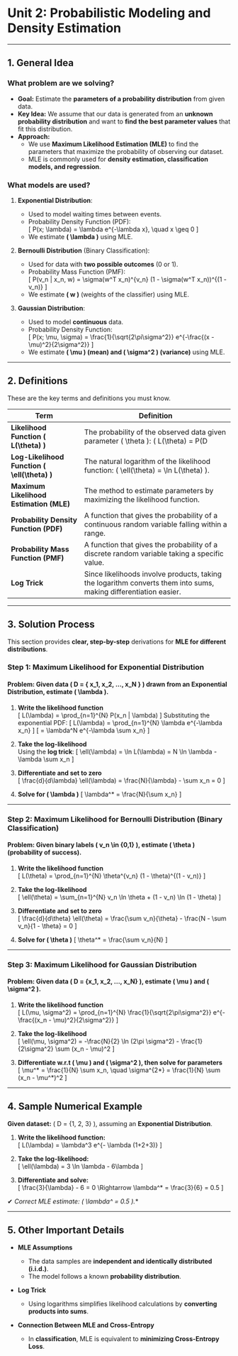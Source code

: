 # **Unit 2: Probabilistic Modeling and Density Estimation**

---

## **1. General Idea**
### **What problem are we solving?**
- **Goal:** Estimate the **parameters of a probability distribution** from given data.  
- **Key Idea:** We assume that our data is generated from an **unknown probability distribution** and want to **find the best parameter values** that fit this distribution.
- **Approach:**  
  - We use **Maximum Likelihood Estimation (MLE)** to find the parameters that maximize the probability of observing our dataset.  
  - MLE is commonly used for **density estimation, classification models, and regression**.

### **What models are used?**
1. **Exponential Distribution**:  
   - Used to model waiting times between events.
   - Probability Density Function (PDF):  
     \[
     P(x; \lambda) = \lambda e^{-\lambda x}, \quad x \geq 0
     \]
   - We estimate **\( \lambda \)** using MLE.
  
2. **Bernoulli Distribution** (Binary Classification):  
   - Used for data with **two possible outcomes** (0 or 1).
   - Probability Mass Function (PMF):  
     \[
     P(v_n | x_n, w) = \sigma(w^T x_n)^{v_n} (1 - \sigma(w^T x_n))^{(1 - v_n)}
     \]
   - We estimate **\( w \)** (weights of the classifier) using MLE.

3. **Gaussian Distribution**:  
   - Used to model **continuous** data.
   - Probability Density Function:  
     \[
     P(x; \mu, \sigma) = \frac{1}{\sqrt{2\pi\sigma^2}} e^{-\frac{(x - \mu)^2}{2\sigma^2}}
     \]
   - We estimate **\( \mu \) (mean) and \( \sigma^2 \) (variance)** using MLE.

---

## **2. Definitions**
These are the key terms and definitions you must know.

| **Term**                | **Definition** |
|------------------------|--------------|
| **Likelihood Function \( L(\theta) \)** | The probability of the observed data given parameter \( \theta \):  \( L(\theta) = P(D | \theta) \). |
| **Log-Likelihood Function \( \ell(\theta) \)** | The natural logarithm of the likelihood function: \( \ell(\theta) = \ln L(\theta) \). |
| **Maximum Likelihood Estimation (MLE)** | The method to estimate parameters by maximizing the likelihood function. |
| **Probability Density Function (PDF)** | A function that gives the probability of a continuous random variable falling within a range. |
| **Probability Mass Function (PMF)** | A function that gives the probability of a discrete random variable taking a specific value. |
| **Log Trick** | Since likelihoods involve products, taking the logarithm converts them into sums, making differentiation easier. |

---

## **3. Solution Process**
This section provides **clear, step-by-step** derivations for **MLE for different distributions**.

### **Step 1: Maximum Likelihood for Exponential Distribution**
#### **Problem:** Given data **\( D = \{ x_1, x_2, ..., x_N \} \)** drawn from an **Exponential Distribution**, estimate \( \lambda \).

1. **Write the likelihood function**  
   \[
   L(\lambda) = \prod_{n=1}^{N} P(x_n | \lambda)
   \]
   Substituting the exponential PDF:
   \[
   L(\lambda) = \prod_{n=1}^{N} \lambda e^{-\lambda x_n}
   \]
   \[
   = \lambda^N e^{-\lambda \sum x_n}
   \]

2. **Take the log-likelihood**  
   Using the **log trick**:
   \[
   \ell(\lambda) = \ln L(\lambda) = N \ln \lambda - \lambda \sum x_n
   \]

3. **Differentiate and set to zero**  
   \[
   \frac{d}{d\lambda} \ell(\lambda) = \frac{N}{\lambda} - \sum x_n = 0
   \]

4. **Solve for \( \lambda \)**
   \[
   \lambda^* = \frac{N}{\sum x_n}
   \]

---

### **Step 2: Maximum Likelihood for Bernoulli Distribution (Binary Classification)**
#### **Problem:** Given binary labels **\( v_n \in \{0,1\} \)**, estimate \( \theta \) (probability of success).

1. **Write the likelihood function**  
   \[
   L(\theta) = \prod_{n=1}^{N} \theta^{v_n} (1 - \theta)^{(1 - v_n)}
   \]

2. **Take the log-likelihood**  
   \[
   \ell(\theta) = \sum_{n=1}^{N} v_n \ln \theta + (1 - v_n) \ln (1 - \theta)
   \]

3. **Differentiate and set to zero**  
   \[
   \frac{d}{d\theta} \ell(\theta) = \frac{\sum v_n}{\theta} - \frac{N - \sum v_n}{1 - \theta} = 0
   \]

4. **Solve for \( \theta \)**
   \[
   \theta^* = \frac{\sum v_n}{N}
   \]

---

### **Step 3: Maximum Likelihood for Gaussian Distribution**
#### **Problem:** Given data \( D = \{x_1, x_2, ..., x_N\} \), estimate \( \mu \) and \( \sigma^2 \).

1. **Write the likelihood function**  
   \[
   L(\mu, \sigma^2) = \prod_{n=1}^{N} \frac{1}{\sqrt{2\pi\sigma^2}} e^{-\frac{(x_n - \mu)^2}{2\sigma^2}}
   \]

2. **Take the log-likelihood**  
   \[
   \ell(\mu, \sigma^2) = -\frac{N}{2} \ln (2\pi \sigma^2) - \frac{1}{2\sigma^2} \sum (x_n - \mu)^2
   \]

3. **Differentiate w.r.t \( \mu \) and \( \sigma^2 \), then solve for parameters**  
   \[
   \mu^* = \frac{1}{N} \sum x_n, \quad \sigma^{2*} = \frac{1}{N} \sum (x_n - \mu^*)^2
   \]

---

## **4. Sample Numerical Example**
**Given dataset:** \( D = \{1, 2, 3\} \), assuming an **Exponential Distribution**.

1. **Write the likelihood function:**  
   \[
   L(\lambda) = \lambda^3 e^{- \lambda (1+2+3)}
   \]

2. **Take the log-likelihood:**  
   \[
   \ell(\lambda) = 3 \ln \lambda - 6\lambda
   \]

3. **Differentiate and solve:**  
   \[
   \frac{3}{\lambda} - 6 = 0 \Rightarrow \lambda^* = \frac{3}{6} = 0.5
   \]

✔ **Correct MLE estimate: \( \lambda^* = 0.5 \).**

---

## **5. Other Important Details**
- **MLE Assumptions**  
  - The data samples are **independent and identically distributed (i.i.d.)**.
  - The model follows a known **probability distribution**.

- **Log Trick**  
  - Using logarithms simplifies likelihood calculations by **converting products into sums**.

- **Connection Between MLE and Cross-Entropy**  
  - In **classification**, MLE is equivalent to **minimizing Cross-Entropy Loss**.